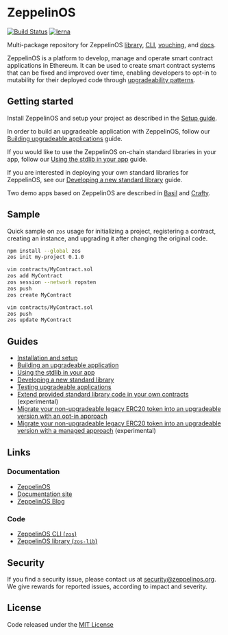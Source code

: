 # ZeppelinOS
[![Build Status](https://travis-ci.org/zeppelinos/zos.svg?branch=master)](https://travis-ci.org/zeppelinos/zos)
[![lerna](https://img.shields.io/badge/maintained%20with-lerna-cc00ff.svg)](https://lernajs.io/)

Multi-package repository for ZeppelinOS [library](https://github.com/zeppelinos/zos/tree/master/packages/lib#readme), [CLI](https://github.com/zeppelinos/zos/tree/master/packages/cli#readme), [vouching](https://github.com/zeppelinos/zos/tree/master/packages/vouching#readme), and [docs](https://github.com/zeppelinos/zos/tree/master/packages/docs#readme).

ZeppelinOS is a platform to develop, manage and operate smart contract applications in Ethereum. It can be used to create smart contract systems that can be fixed and improved over time, enabling developers to opt-in to mutability for their deployed code through [upgradeability patterns](https://blog.zeppelinos.org/proxy-patterns/).

## Getting started

Install ZeppelinOS and setup your project as described in the [Setup guide](https://docs.zeppelinos.org/docs/setup.html).

In order to build an upgradeable application with ZeppelinOS, follow our
[Building upgradeable applications](https://docs.zeppelinos.org/docs/building.html) guide.

If you would like to use the ZeppelinOS on-chain standard libraries in your app,
 follow our [Using the stdlib in your app](https://docs.zeppelinos.org/docs/using.html) guide.

If you are interested in deploying your own standard libraries for ZeppelinOS,
see our [Developing a new standard library](https://docs.zeppelinos.org/docs/developing.html) guide.

Two demo apps based on ZeppelinOS are described in [Basil](https://docs.zeppelinos.org/docs/basil.html) and [Crafty](https://docs.zeppelinos.org/docs/crafty.html).

## Sample

Quick sample on `zos` usage for initializing a project, registering a contract, creating an instance, and upgrading it after changing the original code. 

```sh
npm install --global zos
zos init my-project 0.1.0

vim contracts/MyContract.sol
zos add MyContract
zos session --network ropsten
zos push
zos create MyContract

vim contracts/MyContract.sol
zos push
zos update MyContract
```

## Guides

- [Installation and setup](https://docs.zeppelinos.org/docs/setup.html)
- [Building an upgradeable application](https://docs.zeppelinos.org/docs/building.html)
- [Using the stdlib in your app](https://docs.zeppelinos.org/docs/using.html)
- [Developing a new standard library](https://docs.zeppelinos.org/docs/developing.html)
- [Testing upgradeable applications](https://docs.zeppelinos.org/docs/testing.html)
- [Extend provided standard library code in your own contracts](https://github.com/zeppelinos/labs/tree/master/extensibility-study#extensibility-study) (experimental)
- [Migrate your non-upgradeable legacy ERC20 token into an upgradeable version with an opt-in approach](https://docs.zeppelinos.org/docs/erc20_onboarding.html)
- [Migrate your non-upgradeable legacy ERC20 token into an upgradeable version with a managed approach](https://github.com/zeppelinos/labs/tree/master/migrating_legacy_token_managed#migrating-legacy-non-upgradeable-token-to-upgradeability-with-managed-strategy) (experimental)


## Links

### Documentation
- [ZeppelinOS](http://zeppelinos.org)
- [Documentation site](https://docs.zeppelinos.org)
- [ZeppelinOS Blog](https://blog.zeppelinos.org)

### Code
- [ZeppelinOS CLI (`zos`)](https://github.com/zeppelinos/zos/tree/master/packages/cli#readme)
- [ZeppelinOS library (`zos-lib`)](https://github.com/zeppelinos/zos/tree/master/packages/lib#readme)

## Security

If you find a security issue, please contact us at security@zeppelinos.org. We give rewards for reported issues, according to impact and severity.

## License

Code released under the [MIT License](LICENSE.md)
